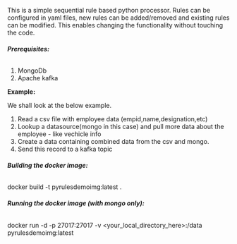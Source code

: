 This is a simple sequential rule based python processor.
Rules can be configured in yaml files, new rules can be added/removed and existing rules can be modified. This enables changing the functionality without touching the code.

###### **Prerequisites:**
1. MongoDb
2. Apache kafka

**Example:**

We shall look at the below example.

1. Read a csv file with employee data (empid,name,designation,etc)
2. Lookup a datasource(mongo in this case) and pull more data about the employee - like vechicle info
3. Create a data containing combined data from the csv and mongo.
4. Send this record to a kafka topic

###### **Building the docker image:**

docker build -t pyrulesdemoimg:latest .

###### **Running the docker image (with mongo only):**

docker run -d -p 27017:27017 -v <your_local_directory_here>:/data pyrulesdemoimg:latest
